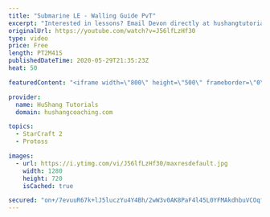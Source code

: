 ```yaml
---
title: "Submarine LE - Walling Guide PvT"
excerpt: "Interested in lessons? Email Devon directly at hushangtutorials@outlook.com ------------------------------------------------------------------------------------------------------- Want to support HuShang Tutorials directly? Patreon is a website where you can contribute a monthly donation that will help"
originalUrl: https://youtube.com/watch?v=J56lfLzHf30
type: video
price: Free
length: PT2M41S
publishedDateTime: 2020-05-29T21:35:23Z
heat: 50

featuredContent: "<iframe width=\"800\" height=\"500\" frameborder=\"0\" src=\"https://www.youtube.com/embed/J56lfLzHf30\" allow=\"accelerometer; autoplay; encrypted-media; gyroscope; picture-in-picture\" allowfullscreen></iframe>"

provider:
  name: HuShang Tutorials
  domain: hushangcoaching.com

topics:
  - StarCraft 2
  - Protoss

images:
  - url: https://i.ytimg.com/vi/J56lfLzHf30/maxresdefault.jpg
    width: 1280
    height: 720
    isCached: true

secured: "on+/7evuuR67k+lJ5luczYu4Y4Bh/2wW3v0AK8PaF4l45L0YFMAkdhbuVCOqf5zxlelrKUQvJt17MwG/pDlk2/VTIScQkvHwpbyIxeNYrtqbn0XlczVWEYXRDebEzOEF9HxgDJsk8FII5nS134TtWch/F09I6Bew/IUjV9Y3+VEUG1XfobSBSoHvCsYp98McdYPJ/ta7sAIXAwaVNcWvmVKAerZOKjN3tAkHYOKFQ+YC62hN3mNAfFk/gXL1/g/Ya+ShQSWdxR4d7VUR3U7weDAvVLjPbgqMqwxBHQYROP90nYSk/G8fmyFPONCtJR88hL52IL7RB1swXjHT7pbUA2p32JyfJF04Ddrd7QMDGld6b7swICnjPeXMyP1OG+6l+s12ZvSrkK9QOLxYc496hwdnVHTUTj5LDGqv6R9CTVA=;+sXzvyUaZu+R0I8IXyPl8g=="
---
```


